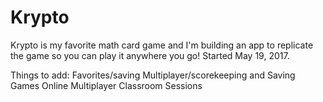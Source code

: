# Krypto
Krypto is my favorite math card game and I'm building an app to replicate the game so you can play it anywhere you go!
Started May 19, 2017.

Things to add:
Favorites/saving
Multiplayer/scorekeeping and Saving Games
Online Multiplayer
Classroom Sessions

